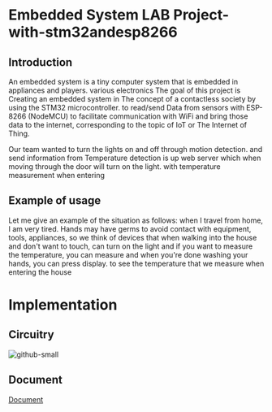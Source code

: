 
# Embedded System LAB Project-with-stm32andesp8266

## Introduction

An embedded system is a tiny computer system that is embedded in appliances and players. various electronics The goal of this project is Creating an embedded system in The concept of a contactless society by using the STM32 microcontroller. to read/send Data from sensors with ESP-8266 (NodeMCU) to facilitate communication with WiFi and bring those data 
to the internet, corresponding to the topic of IoT or The Internet of Thing.

Our team wanted to turn the lights on and off through motion detection. and send information from Temperature detection is up web server which when moving through the door will turn on the light. with temperature measurement when entering

## Example of usage

Let me give an example of the situation as follows: when I travel from home, I am very tired. Hands may have germs to avoid contact with equipment, tools, appliances, so we think of devices that when walking into the house and don't want to touch, can turn on the light and if you want to measure the temperature, you can measure and when you're done washing your hands, you can press display. to see the temperature that we measure when entering the house

# Implementation

## Circuitry
![github-small](https://raw.githubusercontent.com/chatreeCK7/ES-LAB_project-with-stm32andesp8622/main/Circuit%20Scheme.jpg)

## Document

[Document](https://github.com/chatreeCK7/ES-LAB_project-with-stm32andesp8622/blob/main/ES-LAB_Report.pdf)


